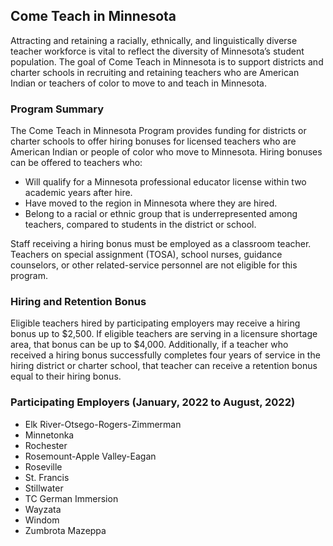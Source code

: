 ## Come Teach in Minnesota

Attracting and retaining a racially, ethnically, and linguistically diverse teacher workforce is vital to reflect the diversity of Minnesota’s student population. The goal of Come Teach in Minnesota is to support districts and charter schools in recruiting and retaining teachers who are American Indian or teachers of color to move to and teach in Minnesota.

### Program Summary
The Come Teach in Minnesota Program provides funding for districts or charter schools to offer hiring bonuses for licensed teachers who are American Indian or people of color who move to Minnesota. Hiring bonuses can be offered to teachers who:
- Will qualify for a Minnesota professional educator license within two academic years after hire.
- Have moved to the region in Minnesota where they are hired.
- Belong to a racial or ethnic group that is underrepresented among teachers, compared to students in the district or school.

Staff receiving a hiring bonus must be employed as a classroom teacher. Teachers on special assignment (TOSA), school nurses, guidance counselors, or other related-service personnel are not eligible for this program.


### Hiring and Retention Bonus
Eligible teachers hired by participating employers may receive a hiring bonus up to $2,500.  If eligible teachers are serving in a licensure shortage area, that bonus can be up to $4,000. Additionally, if a teacher who received a hiring bonus successfully completes four years of service in the hiring district or charter school, that teacher can receive a retention bonus equal to their hiring bonus.

### Participating Employers (January, 2022 to August, 2022)
- Elk River-Otsego-Rogers-Zimmerman
- Minnetonka
- Rochester
- Rosemount-Apple Valley-Eagan
- Roseville
- St. Francis
- Stillwater
- TC German Immersion
- Wayzata
- Windom
- Zumbrota Mazeppa



